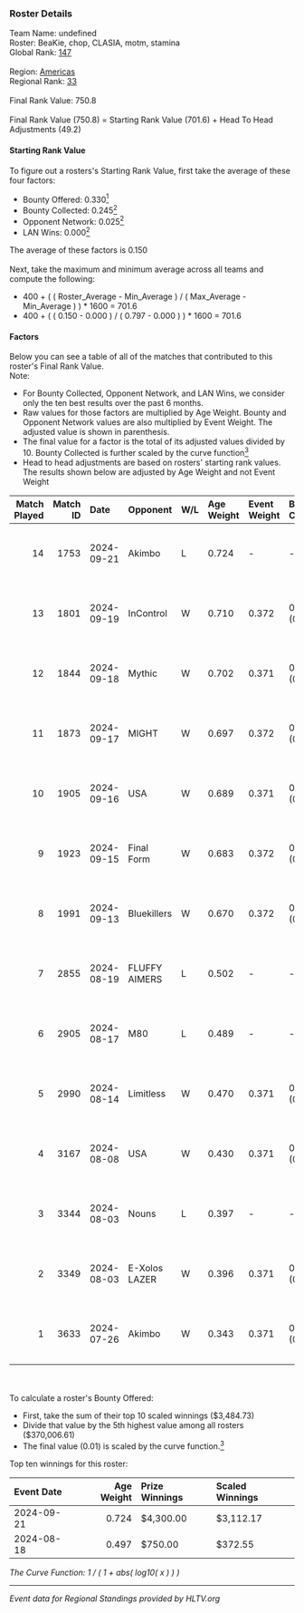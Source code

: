### Roster Details<br />
Team Name: undefined<br />
Roster: BeaKie, chop, CLASIA, motm, stamina<br />
Global Rank: [147](../../standings_global_2024_12_02.md)<br />
<br />
Region: [Americas]( ../../standings_americas_2024_12_02.md)<br />
Regional Rank: [33]( ../../standings_americas_2024_12_02.md)<br />
<br />
Final Rank Value:  750.8<br />
<br />
Final Rank Value (750.8) = Starting Rank Value (701.6) + Head To Head Adjustments (49.2)<br />

#### Starting Rank Value<br />
To figure out a rosters's Starting Rank Value, first take the average of these four factors:<br />
- Bounty Offered: 0.330[<sup>1</sup>](#table2)
- Bounty Collected: 0.245[<sup>2</sup>](#table1)
- Opponent Network: 0.025[<sup>2</sup>](#table1)
- LAN Wins: 0.000[<sup>2</sup>](#table1)

The average of these factors is 0.150<br />
<br />
Next, take the maximum and minimum average across all teams and compute the following:<br />
- 400 + ( ( Roster_Average - Min_Average ) / ( Max_Average - Min_Average ) ) * 1600 = 701.6
- 400 + ( ( 0.150 - 0.000 ) / ( 0.797 - 0.000 ) ) * 1600 = 701.6


#### Factors<br />
Below you can see a table of all of the matches that contributed to this roster's Final Rank Value.<br />
Note:<br />

- For Bounty Collected, Opponent Network, and LAN Wins, we consider only the ten best results over the past 6 months.
- Raw values for those factors are multiplied by Age Weight. Bounty and Opponent Network values are also multiplied by Event Weight. The adjusted value is shown in parenthesis.
- The final value for a factor is the total of its adjusted values divided by 10. Bounty Collected is further scaled by the curve function[<sup>3</sup>](#curveFunction)
- Head to head adjustments are based on rosters' starting rank values. The results shown below are adjusted by Age Weight and not Event Weight
<span id="table1"></span><br />


| Match Played | Match ID | Date       | Opponent      | W/L | Age Weight | Event Weight | Bounty Collected | Opponent Network | LAN Wins  | H2H Adj. | Roster                              |
| -: | -: | :- | :- | :- | :- | :- | :- | :- | :- | -: | :- |
|           14 |     1753 | 2024-09-21 | Akimbo        | L   | 0.724      | -            | -                | -                | -         |   -11.51 | BeaKie, chop, CLASIA, motm, stamina |
|           13 |     1801 | 2024-09-19 | InControl     | W   | 0.710      | 0.372        | 0.007 (0.002)    | 0.101 (0.027)    | 0 (0.000) |     8.04 | BeaKie, chop, CLASIA, motm, stamina |
|           12 |     1844 | 2024-09-18 | Mythic        | W   | 0.702      | 0.371        | 0.000 (0.000)    | 0.157 (0.041)    | 0 (0.000) |     8.65 | BeaKie, chop, CLASIA, motm, stamina |
|           11 |     1873 | 2024-09-17 | MIGHT         | W   | 0.697      | 0.372        | 0.006 (0.002)    | 0.086 (0.022)    | 0 (0.000) |    10.45 | BeaKie, chop, CLASIA, motm, stamina |
|           10 |     1905 | 2024-09-16 | USA           | W   | 0.689      | 0.371        | 0.000 (0.000)    | 0.070 (0.018)    | 0 (0.000) |     4.89 | BeaKie, chop, CLASIA, motm, stamina |
|            9 |     1923 | 2024-09-15 | Final Form    | W   | 0.683      | 0.372        | 0.003 (0.001)    | 0.083 (0.021)    | 0 (0.000) |     7.95 | BeaKie, chop, CLASIA, motm, stamina |
|            8 |     1991 | 2024-09-13 | Bluekillers   | W   | 0.670      | 0.372        | 0.001 (0.000)    | 0.000 (0.000)    | 0 (0.000) |     5.39 | BeaKie, chop, CLASIA, motm, stamina |
|            7 |     2855 | 2024-08-19 | FLUFFY AIMERS | L   | 0.502      | -            | -                | -                | -         |    -6.85 | BeaKie, chop, CLASIA, motm, stamina |
|            6 |     2905 | 2024-08-17 | M80           | L   | 0.489      | -            | -                | -                | -         |    -0.44 | BeaKie, chop, CLASIA, motm, stamina |
|            5 |     2990 | 2024-08-14 | Limitless     | W   | 0.470      | 0.371        | 0.005 (0.001)    | 0.237 (0.041)    | 0 (0.000) |     8.27 | BeaKie, chop, CLASIA, motm, stamina |
|            4 |     3167 | 2024-08-08 | USA           | W   | 0.430      | 0.371        | 0.000 (0.000)    | 0.070 (0.011)    | 0 (0.000) |     3.20 | BeaKie, chop, CLASIA, motm, stamina |
|            3 |     3344 | 2024-08-03 | Nouns         | L   | 0.397      | -            | -                | -                | -         |    -1.94 | BeaKie, chop, CLASIA, motm, stamina |
|            2 |     3349 | 2024-08-03 | E-Xolos LAZER | W   | 0.396      | 0.371        | 0.008 (0.001)    | 0.289 (0.042)    | 0 (0.000) |     7.24 | BeaKie, chop, CLASIA, motm, stamina |
|            1 |     3633 | 2024-07-26 | Akimbo        | W   | 0.343      | 0.371        | 0.014 (0.002)    | 0.198 (0.025)    | 0 (0.000) |     5.89 | BeaKie, chop, CLASIA, motm, stamina |

<br />
<span id="table2"></span><br />
To calculate a roster's Bounty Offered:<br />

- First, take the sum of their top 10 scaled winnings ($3,484.73)
- Divide that value by the 5th highest value among all rosters ($370,006.61)
- The final value (0.01) is scaled by the curve function.[<sup>3</sup>](#curveFunction)

Top ten winnings for this roster:<br />

| Event Date | Age Weight | Prize Winnings | Scaled Winnings |
| :- | -: | :- | :- |
| 2024-09-21 |      0.724 | $4,300.00      | $3,112.17       |
| 2024-08-18 |      0.497 | $750.00        | $372.55         |


<span id="curveFunction"></span>_The Curve Function: 1 / ( 1 + abs( log10( x ) ) )_<br />

---
_Event data for Regional Standings provided by HLTV.org_<br />
